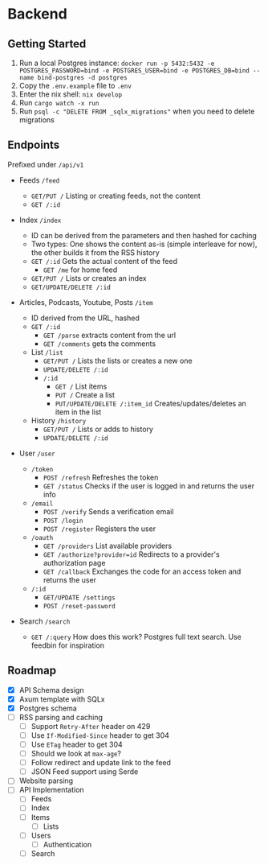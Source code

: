 # Backend

## Getting Started

1. Run a local Postgres instance: `docker run -p 5432:5432 -e POSTGRES_PASSWORD=bind -e POSTGRES_USER=bind -e POSTGRES_DB=bind --name bind-postgres -d postgres`
2. Copy the `.env.example` file to `.env`
3. Enter the nix shell: `nix develop`
4. Run `cargo watch -x run`
5. Run `psql -c "DELETE FROM _sqlx_migrations"` when you need to delete migrations

## Endpoints

Prefixed under `/api/v1`

- Feeds `/feed`
  - `GET/PUT /` Listing or creating feeds, not the content
  - `GET /:id`

- Index `/index`
  - ID can be derived from the parameters and then hashed for caching
  - Two types: One shows the content as-is (simple interleave for now), the other builds it from the RSS history
  - `GET /:id` Gets the actual content of the feed
    - `GET /me` for home feed
  - `GET/PUT /` Lists or creates an index
  - `GET/UPDATE/DELETE /:id`

- Articles, Podcasts, Youtube, Posts `/item`
  - ID derived from the URL, hashed
  - `GET /:id`
    - `GET /parse` extracts content from the url
    - `GET /comments` gets the comments
  - List `/list`
    - `GET/PUT /` Lists the lists or creates a new one
    - `UPDATE/DELETE /:id`
    - `/:id`
      - `GET /` List items
      - `PUT /` Create a list
      - `PUT/UPDATE/DELETE /:item_id` Creates/updates/deletes an item in the list
  - History `/history`
    - `GET/PUT /` Lists or adds to history
    - `UPDATE/DELETE /:id`

- User `/user`
  - `/token`
    - `POST /refresh` Refreshes the token
    - `GET /status` Checks if the user is logged in and returns the user info
  - `/email`
    - `POST /verify` Sends a verification email
    - `POST /login`
    - `POST /register` Registers the user
  - `/oauth`
    - `GET /providers` List available providers
    - `GET /authorize?provider=id` Redirects to a provider's authorization page
    - `GET /callback` Exchanges the code for an access token and returns the user
  - `/:id`
    - `GET/UPDATE /settings`
    - `POST /reset-password`

- Search `/search`
  - `GET /:query` How does this work? Postgres full text search. Use feedbin for inspiration

## Roadmap

- [x] API Schema design
- [x] Axum template with SQLx
- [x] Postgres schema
- [ ] RSS parsing and caching
  - [ ] Support `Retry-After` header on 429
  - [ ] Use `If-Modified-Since` header to get 304
  - [ ] Use `ETag` header to get 304
  - [ ] Should we look at `max-age`?
  - [ ] Follow redirect and update link to the feed
  - [ ] JSON Feed support using Serde
- [ ] Website parsing
- [ ] API Implementation
  - [ ] Feeds
  - [ ] Index
  - [ ] Items
    - [ ] Lists
  - [ ] Users
    - [ ] Authentication
  - [ ] Search
